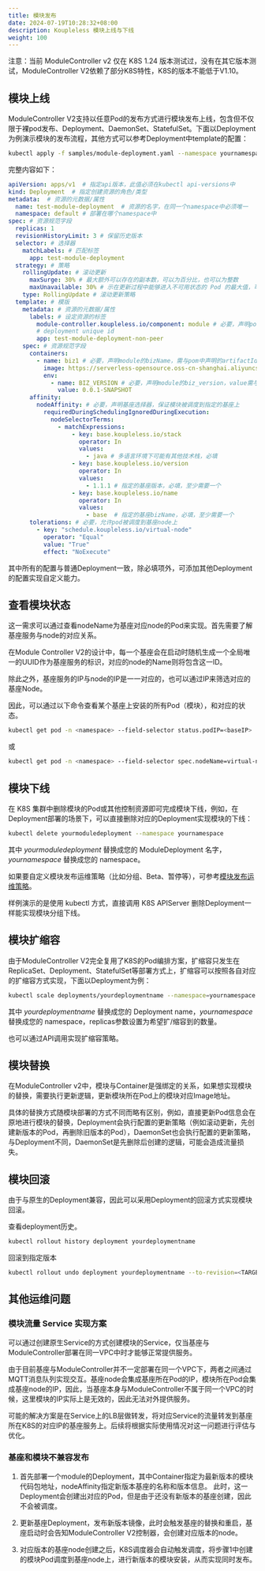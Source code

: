 ```yaml
---
title: 模块发布
date: 2024-07-19T10:28:32+08:00
description: Koupleless 模块上线与下线
weight: 100
---
```


注意：当前 ModuleController v2 仅在 K8S 1.24 版本测试过，没有在其它版本测试，ModuleController V2依赖了部分K8S特性，K8S的版本不能低于V1.10。

## 模块上线

ModuleController V2支持以任意Pod的发布方式进行模块发布上线，包含但不仅限于裸pod发布、Deployment、DaemonSet、StatefulSet。下面以Deployment为例演示模块的发布流程，其他方式可以参考Deployment中template的配置：

```bash
kubectl apply -f samples/module-deployment.yaml --namespace yournamespace
```
完整内容如下：
```yaml
apiVersion: apps/v1  # 指定api版本，此值必须在kubectl api-versions中
kind: Deployment  # 指定创建资源的角色/类型
metadata:  # 资源的元数据/属性
  name: test-module-deployment  # 资源的名字，在同一个namespace中必须唯一
  namespace: default # 部署在哪个namespace中
spec: # 资源规范字段
  replicas: 1
  revisionHistoryLimit: 3 # 保留历史版本
  selector: # 选择器
    matchLabels: # 匹配标签
      app: test-module-deployment
  strategy: # 策略
    rollingUpdate: # 滚动更新
      maxSurge: 30% # 最大额外可以存在的副本数，可以为百分比，也可以为整数
      maxUnavailable: 30% # 示在更新过程中能够进入不可用状态的 Pod 的最大值，可以为百分比，也可以为整数
    type: RollingUpdate # 滚动更新策略
  template: # 模版
    metadata: # 资源的元数据/属性
      labels: # 设定资源的标签
        module-controller.koupleless.io/component: module # 必要，声明pod的类型，用于module controller管理
        # deployment unique id
        app: test-module-deployment-non-peer
    spec: # 资源规范字段
      containers:
        - name: biz1 # 必要，声明module的bizName，需与pom中声明的artifactId保持一致
          image: https://serverless-opensource.oss-cn-shanghai.aliyuncs.com/module-packages/stable/biz1-web-single-host-0.0.1-SNAPSHOT-ark-biz.jar
          env:
            - name: BIZ_VERSION # 必要，声明module的biz_version，value需与pom中声明的version保持一致
              value: 0.0.1-SNAPSHOT
      affinity:
        nodeAffinity: # 必要，声明基座选择器，保证模块被调度到指定的基座上
          requiredDuringSchedulingIgnoredDuringExecution:
            nodeSelectorTerms:
              - matchExpressions:
                  - key: base.koupleless.io/stack
                    operator: In
                    values:
                      - java # 多语言环境下可能有其他技术栈，必填
                  - key: base.koupleless.io/version
                    operator: In
                    values:
                      - 1.1.1 # 指定的基座版本，必填，至少需要一个
                  - key: base.koupleless.io/name
                    operator: In
                    values:
                      - base  # 指定的基座bizName，必填，至少需要一个
      tolerations: # 必要，允许pod被调度到基座node上
        - key: "schedule.koupleless.io/virtual-node"
          operator: "Equal"
          value: "True"
          effect: "NoExecute"
```

其中所有的配置与普通Deployment一致，除必填项外，可添加其他Deployment的配置实现自定义能力。


## 查看模块状态

这一需求可以通过查看nodeName为基座对应node的Pod来实现。首先需要了解基座服务与node的对应关系。

在Module Controller V2的设计中，每一个基座会在启动时随机生成一个全局唯一的UUID作为基座服务的标识，对应的node的Name则将包含这一ID。

除此之外，基座服务的IP与node的IP是一一对应的，也可以通过IP来筛选对应的基座Node。

因此，可以通过以下命令查看某个基座上安装的所有Pod（模块），和对应的状态。

```bash
kubectl get pod -n <namespace> --field-selector status.podIP=<baseIP>
```
或
```bash
kubectl get pod -n <namespace> --field-selector spec.nodeName=virtual-node-<baseUUID>
```

## 模块下线

在 K8S 集群中删除模块的Pod或其他控制资源即可完成模块下线，例如，在Deployment部署的场景下，可以直接删除对应的Deployment实现模块的下线：

```bash
kubectl delete yourmoduledeployment --namespace yournamespace
```

其中 _yourmoduledeployment_ 替换成您的 ModuleDeployment 名字，_yournamespace_ 替换成您的 namespace。

如果要自定义模块发布运维策略（比如分组、Beta、暂停等），可参考[模块发布运维策略](/docs/tutorials/module-operation-v2/operation-and-scheduling-strategy/)。

样例演示的是使用 kubectl 方式，直接调用 K8S APIServer 删除Deployment一样能实现模块分组下线。

## 模块扩缩容

由于ModuleController V2完全复用了K8S的Pod编排方案，扩缩容只发生在ReplicaSet、Deployment、StatefulSet等部署方式上，扩缩容可以按照各自对应的扩缩容方式实现，下面以Deployment为例：

```bash
kubectl scale deployments/yourdeploymentname --namespace=yournamespace --replicas=3
```

其中 _yourdeploymentname_ 替换成您的 Deployment name，_yournamespace_ 替换成您的 namespace，replicas参数设置为希望扩/缩容到的数量。

也可以通过API调用实现扩缩容策略。

## 模块替换

在ModuleController v2中，模块与Container是强绑定的关系，如果想实现模块的替换，需要执行更新逻辑，更新模块所在Pod上的模块对应Image地址。

具体的替换方式随模块部署的方式不同而略有区别，例如，直接更新Pod信息会在原地进行模块的替换，Deployment会执行配置的更新策略（例如滚动更新，先创建新版本的Pod，再删除旧版本的Pod），DaemonSet也会执行配置的更新策略，与Deployment不同，DaemonSet是先删除后创建的逻辑，可能会造成流量损失。

## 模块回滚

由于与原生的Deployment兼容，因此可以采用Deployment的回滚方式实现模块回滚。

查看deployment历史。

```bash
kubectl rollout history deployment yourdeploymentname
```

回滚到指定版本

```bash
kubectl rollout undo deployment yourdeploymentname --to-revision=<TARGET_REVISION>
```

## 其他运维问题

### 模块流量 Service 实现方案

可以通过创建原生Service的方式创建模块的Service，仅当基座与ModuleController部署在同一VPC中时才能够正常提供服务。

由于目前基座与ModuleController并不一定部署在同一个VPC下，两者之间通过MQTT消息队列实现交互。基座node会集成基座所在Pod的IP，模块所在Pod会集成基座node的IP，因此，当基座本身与ModuleController不属于同一个VPC的时候，这里模块的IP实际上是无效的，因此无法对外提供服务。

可能的解决方案是在Service上的LB层做转发，将对应Service的流量转发到基座所在K8S的对应IP的基座服务上。后续将根据实际使用情况对这一问题进行评估与优化。

### 基座和模块不兼容发布

1. 首先部署一个module的Deployment，其中Container指定为最新版本的模块代码包地址，nodeAffinity指定新版本基座的名称和版本信息。
    此时，这一Deployment会创建出对应的Pod，但是由于还没有新版本的基座创建，因此不会被调度。

2. 更新基座Deployment，发布新版本镜像，此时会触发基座的替换和重启，基座启动时会告知ModuleController V2控制器，会创建对应版本的node。

3. 对应版本的基座node创建之后，K8S调度器会自动触发调度，将步骤1中创建的模块Pod调度到基座node上，进行新版本的模块安装，从而实现同时发布。

<br/>
<br/>
